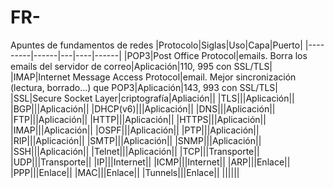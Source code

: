 # FR-
Apuntes de fundamentos de redes
|Protocolo|Siglas|Uso|Capa|Puerto|
|---------|------|---|----|------|
|POP3|Post Office Protocol|emails. Borra los emails del servidor de correo|Aplicación|110, 995 con SSL/TLS|
|IMAP|Internet Message Access Protocol|email. Mejor sincronización (lectura, borrado...) que POP3|Aplicación|143, 993 con SSL/TLS|
|SSL|Secure Socket Layer|criptografía|Apliación||
|TLS|||Aplicación||
|BGP|||Aplicación||
|DHCP(v6)|||Aplicación||
|DNS|||Aplicación||
|FTP|||Aplicación||
|HTTP|||Aplicación||
|HTTPS|||Aplicación||
|IMAP|||Aplicación||
|OSPF|||Aplicación||
|PTP|||Aplicación||
|RIP|||Aplicación||
|SMTP|||Aplicación||
|SNMP|||Aplicación||
|SSH|||Aplicación||
|Telnet|||Aplicación||
|TCP|||Transporte||
|UDP|||Transporte||
|IP|||Internet||
|ICMP|||Internet||
|ARP|||Enlace||
|PPP|||Enlace||
|MAC|||Enlace||
|Tunnels|||Enlace||
||||||
